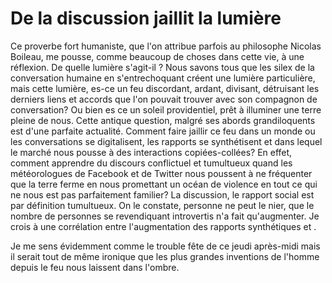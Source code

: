 # De la discussion jaillit la lumière

Ce proverbe fort humaniste, que l'on attribue parfois au philosophe Nicolas Boileau, me pousse, comme beaucoup de choses dans cette vie, à une réflexion. De quelle lumière s'agit-il ? Nous savons tous que les silex de la conversation humaine en s'entrechoquant créent une lumière particulière, mais cette lumière, es-ce un feu discordant, ardant, divisant, détruisant les derniers liens et accords que l'on pouvait trouver avec son compagnon de conversation? Ou bien es ce un soleil providentiel, prêt à illuminer une terre pleine de nous. Cette antique question, malgré ses abords grandiloquents est d'une parfaite actualité. Comment faire jaillir ce feu dans un monde ou les conversations se digitalisent, les rapports se synthétisent et dans lequel le marché nous pousse à des interactions copiées-collées? En effet, comment apprendre du discours conflictuel et tumultueux quand les météorologues de Facebook et de Twitter nous poussent à ne fréquenter que la terre ferme en nous promettant un océan de violence en tout ce qui ne nous est pas parfaitement familier? La discussion, le rapport social est par définition tumultueux. On le constate, personne ne peut le nier, que le nombre de personnes se revendiquant introvertis n'a fait qu'augmenter. Je crois à une corrélation entre l'augmentation des rapports synthétiques et .  

Je me sens évidemment comme le trouble fête de ce jeudi après-midi mais il serait tout de même ironique que les plus grandes inventions de l'homme depuis le feu nous laissent dans l'ombre.